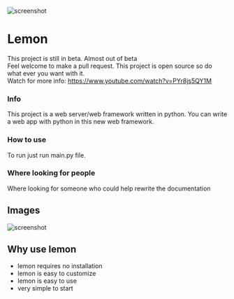 ![screenshot](https://raw.githubusercontent.com/InsaneMiner/Lemon/main/images/Lemon(1).png)
# Lemon





This project is still in beta. Almost out of beta<br>
Feel welcome to make a pull request. This project is open source so do what ever you want with it. 
<br>
Watch for more info: https://www.youtube.com/watch?v=PYr8js5QY1M
<br>
### Info
This project is a web server/web framework written in python. You can write a web app with python in this new web framework.
<br>
### How to use
To run just run main.py file.
<br>
### Where looking for people
Where looking for someone who could help rewrite the documentation
## Images
  ![screenshot](https://raw.githubusercontent.com/InsaneMiner/Lemon/main/images/screenshots/Screenshot%20from%202021-01-25%2015-26-35.png)
## Why use lemon
 - lemon requires no installation
 - lemon is easy to customize
 - lemon is easy to use
 - very simple to start
